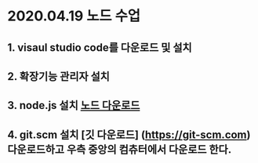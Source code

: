 # 2020.04.19 노드 수업
## 1. visaul studio code를 다운로드 및 설치
## 2. 확장기능 관리자 설치
## 3. node.js 설치 [노드 다운로드](https://nodejs.org)
## 4. git.scm 설치 [깃 다운로드] (https://git-scm.com) 다운로드하고 우측 중앙의 컴츄터에서 다운로드 한다.
